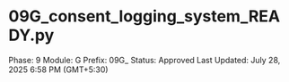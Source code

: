 # 09G_consent_logging_system_READY.py

Phase: 9
Module: G
Prefix: 09G_
Status: Approved
Last Updated: July 28, 2025 6:58 PM (GMT+5:30)